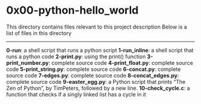 # 0x00-python-hello_world

This directory contains files relevant to this project description
Below is a list of files in this directory

---

**0-run**: a shell script that runs a python script
**1-run_inline**: a shell script that runs a python code
**2-print.py**: using the print() function
**3-print_number.py**: complete source code
**4-print_float.py**: complete source code
**5-print_string.py**: complete source code
**6-concat.py**: complete source code
**7-edges.py**: complete source code
**8-concat_edges.py**: complete source code
**9-easter_egg.py**: a Python script that prints “The Zen of Python”, by TimPeters, followed by a new line.
**10-check_cycle.c**: a function that checks if a singly linked list has a cycle in it
